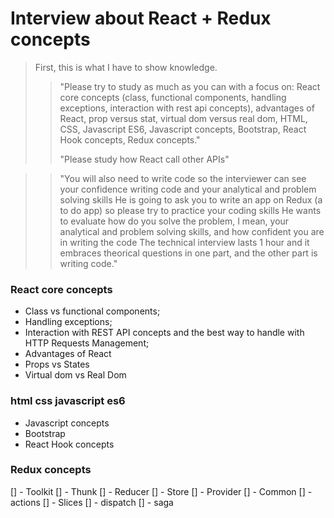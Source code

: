 # Interview about React + Redux concepts

> First, this is what I have to show knowledge.
> > "Please try to study as much as you can with a focus on: React core concepts 
(class, functional components, handling exceptions, interaction with rest api concepts), 
advantages of React, prop versus stat, virtual dom versus real dom, HTML, CSS, Javascript ES6,
 Javascript concepts, Bootstrap, React Hook concepts, Redux concepts."
> > 
> > "Please study how React call other APIs"

> > "You will also need to write code so the interviewer can see your confidence writing code and your analytical and problem solving skills
He is going to ask you to write an app on Redux (a to do app) so please try to practice your coding skills
He wants to evaluate how do you solve the problem, I mean, your analytical and problem solving skills, 
and how confident you are in writing the code 
The technical interview lasts 1 hour and it embraces theorical questions in one part, and the other part is writing code."


### React core concepts

- Class vs functional components;
- Handling exceptions;
- Interaction with REST API concepts and the best way to handle with HTTP Requests Management;
- Advantages of React
- Props vs States
- Virtual dom vs Real Dom

### html css javascript es6
- Javascript concepts
- Bootstrap
- React Hook concepts

### Redux concepts
[] - Toolkit
[] - Thunk
[] - Reducer
[] - Store
[] - Provider
[] - Common
[] - actions
[] - Slices
[] - dispatch
[] - saga

